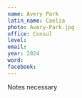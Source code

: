 ```yaml
---
name: Avery Park
latin_name: Caelia
photo: Avery-Park.jpg
office: Consul
level: 
email: 
year: 2024
word: 
facebook: 
---
```


Notes necessary